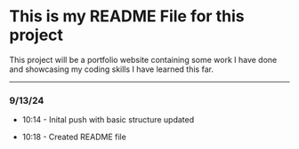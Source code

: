 # This is my README File for this project

This project will be a portfolio website containing some work I have done and showcasing my coding skills I have learned this far.

---

### 9/13/24

- 10:14 - Inital push with basic structure updated

- 10:18 - Created README file

